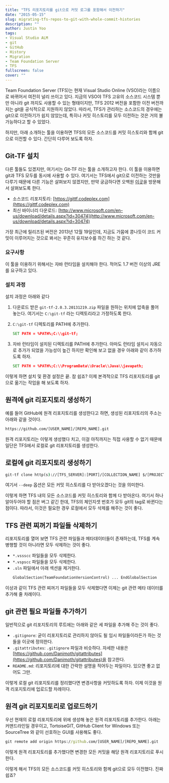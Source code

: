 ```yaml
---
title: "TFS 리포지토리를 git으로 커밋 로그를 포함해서 이전하기"
date: "2015-05-15"
slug: migrating-tfs-repos-to-git-with-whole-commit-histories
description: ""
author: Justin Yoo
tags:
- Visual Studio ALM
- git
- GitHub
- History
- Migration
- Team Foundation Server
- TFS
fullscreen: false
cover: ""
---
```


Team Foundation Server (TFS)는 현재 Visual Studio Online (VSO)라는 이름으로 바뀌어서 여전히 널리 쓰이고 있다. 지금의 VSO야 TFS 고유의 소스코드 시스템 뿐만 아니라 git 까지도 사용할 수 있는 형태이지만, TFS 2012 버전을 포함한 이전 버전까지는 git을 공식적으로 지원하지 않았다. 따라서, TFS가 관리하는 소스코드의 경우에는 git으로 이전하기가 쉽지 않았는데, 특히나 커밋 히스토리를 모두 이전하는 것은 거의 불가능하다고 할 수 있었다.

하지만, 아래 소개하는 툴을 이용하면 TFS의 모든 소스코드를 커밋 히스토리와 함께 git으로 이전할 수 있다. 간단히 다루어 보도록 하자.

## Git-TF 설치

다른 툴들도 있겠지만, 여기서는 Git-TF 라는 툴을 소개하고자 한다. 이 툴을 이용하면 git과 TFS 모두를 동시에 사용할 수 있다. 여기서는 TFS에서 git으로 이전하는 것만을 다루기 때문에 다른 기능은 살펴보지 않겠지만, 만약 궁금하다면 오백원 [이곳](https://gittf.codeplex.com)을 방문해서 살펴보도록 한다.

- 소스코드 리포지토리: [https://gittf.codeplex.com](https://gittf.codeplex.com)
- 최신 바이너리 다운로드: [http://www.microsoft.com/en-us/download/details.aspx?id=30474](http://www.microsoft.com/en-us/download/details.aspx?id=30474)

가장 최근에 릴리즈된 버전은 2013년 12월 19일인데, 지금도 가뭄에 콩나듯이 코드 커밋이 이루어지는 것으로 봐서는 꾸준히 유지보수를 하긴 하는 것 같다.

### 요구사항

이 툴을 이용하기 위해서는 자바 런타임을 설치해야 한다. 적어도 1.7 버전 이상의 JRE를 요구하고 있다.

### 설치 과정

설치 과정은 아래와 같다

1. 다운로드 받은 `git-tf-2.0.3.20131219.zip` 파일을 원하는 위치에 압축을 풀어 놓는다. 여기서는 `C:\git-tf` 라는 디렉토리라고 가정하도록 한다.
2. `C:\git-tf` 디렉토리를 PATH에 추가한다.
    ```bat
    SET PATH = %PATH%;C:\\git-tf;
    ```

3. 자바 런타임이 설치된 디렉토리를 PATH에 추가한다. 아마도 런타임 설치시 자동으로 추가가 되었을 가능성이 높긴 하지만 확인해 보고 없을 경우 아래와 같이 추가하도록 하자.
    ```bat
    SET PATH = %PATH%;C:\\ProgramData\\Oracle\\Java\\javapath;
    ```


이렇게 하면 설치 및 환경 설정은 끝. 참 쉽죠? 이제 본격적으로 TFS 리포지토리를 git으로 옮기는 작업을 해 보도록 하자.

## 원격에 git 리포지토리 생성하기

예를 들어 GitHub에 원격 리포지토리를 생성한다고 하면, 생성된 리포지토리의 주소는 아래와 같을 것이다.

```bat
https://github.com/[USER_NAME]/[REPO_NAME].git

```

원격 리포지토리는 이렇게 생성했다 치고, 이걸 아직까지는 직접 사용할 수 없기 때문에 일단은 TFS에서 로컬로 git 리포지토리를 생성한다.

## 로컬에 git 리포지토리 생성하기

```bat
git-tf clone http(s)://[TFS_SERVER]:[PORT]/[COLLECTION_NAME] $/[PROJECT_NAME]/[BRANCH_NAME] --deep

```

여기서 `--deep` 옵션은 모든 커밋 히스토리를 다 받아오겠다는 것을 의미한다.

이렇게 하면 TFS 내의 모든 소스코드를 커밋 히스토리와 함께 다 받아온다. 여기서 하나 알아두어야 할 점은 버그 같긴 한데, TFS의 체인지셋 번호가 모두 git의 tag로 바뀐다는 점이다. 따라서, 이것은 필요한 경우 로컬에서 모두 삭제를 해주는 것이 좋다.

## TFS 관련 찌꺼기 파일들 삭제하기

리포지토리를 열어 보면 TFS 관련 파일들과 메타데이터들이 존재하는데, TFS를 계속 병행할 것이 아니라면 모두 삭제하는 것이 좋다.

- `*.vssscc` 파일들을 모두 삭제한다.
- `*.vspscc` 파일들을 모두 삭제한다.
- `.sln` 파일에서 아래 섹션을 제거한다.
    ```bat
    GlobalSection(TeamFoundationVersionControl) ... EndGlobalSection
    ```

이상과 같이 TFS 관련 찌꺼기 파일들을 모두 삭제했다면 이제는 git 관련 메타 데이터를 추가해 줄 차례이다.

## git 관련 필요 파일들 추가하기

일반적으로 git 리포지토리의 루트에는 아래와 같은 세 파일을 추가해 주는 것이 좋다.

- `.gitignore`: 굳이 리포지토리로 관리하지 않아도 될 임시 파일들이라든가 하는 것들을 이곳에 정의한다.
- `.gitattributes`: `.gitignore` 파일과 비슷하다. 자세한 내용은 [https://github.com/Danimoth/gitattributes](https://github.com/Danimoth/gitattributes)을 참고한다.
- `README.md`: 리포지토리에 대한 간략한 설명을 적어두는 파일이다. 있으면 좋고 없어도 그만.

이렇게 로컬 git 리포지토리를 정리했다면 변경사항을 커밋하도록 하자. 이제 이것을 원격 리포지토리에 업로드할 차례이다.

## 원격 git 리포지토리로 업로드하기

우선 현재의 로컬 리포지토리에 위에 생성해 놓은 원격 리포지토리를 추가한다. 아래는 커맨드라인일 경우이고, TortoiseGIT, GitHub Client for Windows 또는 SourceTree 와 같이 선호하는 GUI를 사용해도 좋다.

```bat
git remote add origin https://github.com/[USER_NAME]/[REPO_NAME].git

```

이렇게 원격 리포지토리를 추가했다면 변경한 모든 커밋을 해당 원격 리포지토리로 푸시한다.

이렇게 해서 TFS의 모든 소스코드를 커밋 히스토리와 함께 git으로 모두 이전했다. 진짜 쉽죠?
